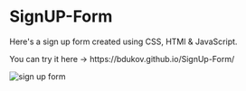 # SignUP-Form

<p>Here's a sign up form created using CSS, HTMl & JavaScript.</p>
<p>You can try it here -> https://bdukov.github.io/SignUp-Form/ </p>

![sign up form](https://github.com/BDukov/SignUp-Form/assets/107854265/f92187a1-eef2-497c-8085-90d754a4f485)
